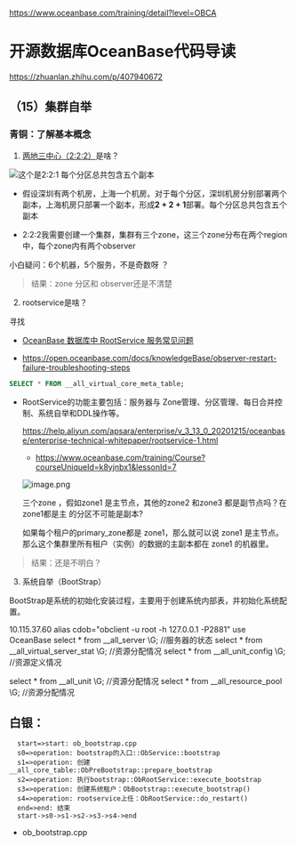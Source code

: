 https://www.oceanbase.com/training/detail?level=OBCA







# 开源数据库OceanBase代码导读

https://zhuanlan.zhihu.com/p/407940672

## （15）集群自举





### 青铜：了解基本概念



1. [两地三中心（2:2:2）](https://help.aliyun.com/apsara/enterprise/v_3_10_0_20200506/oceanbase/enterprise-technical-whitepaper/three-data-centers-in-the-same-city-1.html?spm=a2c4g.14484438.10001.41)是啥？



![这个是2:2:1 每个分区总共包含五个副本](https://static-aliyun-doc.oss-cn-hangzhou.aliyuncs.com/assets/img/zh-CN/4144591951/p27725.png)







- 假设深圳有两个机房，上海一个机房。对于每个分区，深圳机房分别部署两个副本，上海机房只部署一个副本，形成**2 + 2 + 1**部署。每个分区总共包含五个副本

-  2:2:2我需要创建一个集群，集群有三个zone，这三个zone分布在两个region中，每个zone内有两个observer

  小白疑问：6个机器，5个服务，不是奇数呀 ？

  

> 结果：zone 分区和 observer还是不清楚



2. rootservice是啥？



寻找

- [OceanBase 数据库中 RootService 服务常见问题](https://open.oceanbase.com/docs/knowledgeBase/faq-about-rootservice-in-oceanbase-databases)

- https://open.oceanbase.com/docs/knowledgeBase/observer-restart-failure-troubleshooting-steps

```sql
SELECT * FROM __all_virtual_core_meta_table;
```

- RootService的功能主要包括：服务器与 Zone管理、分区管理、每日合并控制、系统自举和DDL操作等。

  https://help.aliyun.com/apsara/enterprise/v_3_13_0_20201215/oceanbase/enterprise-technical-whitepaper/rootservice-1.html

  

  - https://www.oceanbase.com/training/Course?courseUniqueId=k8yjnbx1&lessonId=7

  ![image.png](https://i.loli.net/2021/09/15/oyIlhTcPO9kVsEU.png)

  

  

  

  三个zone ，假如zone1 是主节点，其他的zone2 和zone3 都是副节点吗？在zone1都是主 的分区不可能是副本?

  

  如果每个租户的primary_zone都是 zone1，那么就可以说  zone1 是主节点。那么这个集群里所有租户（实例）的数据的主副本都在 zone1 的机器里。

  

  

  

> 结果：还是不明白？





3. 系统自举（BootStrap）

 

BootStrap是系统的初始化安装过程，主要用于创建系统内部表，并初始化系统配置。



10.115.37.60
alias cdob="obclient -u root -h 127.0.0.1 -P2881"
use OceanBase
select * from __all_server \G; //服务器的状态
select * from __all_virtual_server_stat \G; //资源分配情况
select * from __all_unit_config \G; //资源定义情况

select * from __all_unit \G; //资源分配情况
select * from __all_resource_pool \G; //资源分配情况





## 白银：



~~~flow
  start=>start: ob_bootstrap.cpp
  s0=>operation: bootstrap的入口::ObService::bootstrap
  s1=>operation: 创建__all_core_table::ObPreBootstrap::prepare_bootstrap
  s2=>operation: 执行bootstrap::ObRootService::execute_bootstrap
  s3=>operation: 创建系统租户：ObBootstrap::execute_bootstrap()
  s4=>operation: rootservice上任：ObRootService::do_restart()
  end=>end: 结束
  start->s0->s1->s2->s3->s4->end
~~~



- ob_bootstrap.cpp



